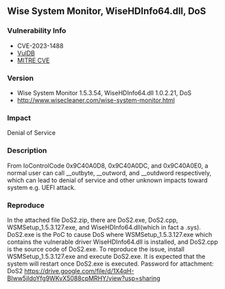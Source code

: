 ## Wise System Monitor, WiseHDInfo64.dll, DoS

### Vulnerability Info
* CVE-2023-1488
* [VulDB](https://vuldb.com/?id.223374)
* [MITRE CVE](https://cve.mitre.org/cgi-bin/cvename.cgi?name=CVE-2023-1488)

### Version
* Wise System Monitor 1.5.3.54, WiseHDInfo64.dll 1.0.2.21, DoS
* http://www.wisecleaner.com/wise-system-monitor.html

### Impact
Denial of Service

### Description
From IoControlCode 0x9C40A0D8, 0x9C40A0DC, and 0x9C40A0E0, a normal user can call __outbyte, __outword, and __outdword respectively, which can lead to denial of service and other unknown impacts toward system e.g. UEFI attack.

### Reproduce
In the attached file DoS2.zip, there are DoS2.exe, DoS2.cpp, WSMSetup_1.5.3.127.exe, and WiseHDInfo64.dll(which in fact a .sys). DoS2.exe is the PoC to cause DoS where WSMSetup_1.5.3.127.exe which contains the vulnerable driver WiseHDInfo64.dll is installed, and DoS2.cpp is the source code of DoS2.exe. To reproduce the issue, install WSMSetup_1.5.3.127.exe and execute DoS2.exe. It is expected that the system will restart once DoS2.exe is executed. Password for attachment: DoS2
https://drive.google.com/file/d/1X4qH-BIww5jIdoYfg9WKvX5088cpMRHY/view?usp=sharing